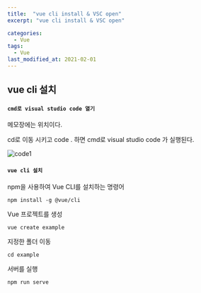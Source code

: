```yaml
---
title:  "vue cli install & VSC open"
excerpt: "vue cli install & VSC open"

categories:
  - Vue
tags:
  - Vue
last_modified_at: 2021-02-01
---
```


## vue cli 설치



#### **`cmd로 visual studio code 열기`**

메모장에는 위치이다.

cd로 이동 시키고 code . 하면 cmd로 visual studio code 가 실행된다.


![code1](https://user-images.githubusercontent.com/76821963/106395372-50707380-6445-11eb-848d-e04c4d6d72de.JPG)



#### **`vue cli 설치`**

npm을 사용하여 Vue CLI를 설치하는 명령어

```
npm install -g @vue/cli
```







Vue 프로젝트를 생성

```
vue create example
```





지정한 폴더 이동

```
cd example
```





서버를 실행

```
npm run serve
```







